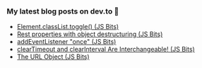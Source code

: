 ### My latest blog posts on dev.to 📖

<!-- BLOG-POST-LIST:START -->
- [Element.classList.toggle() (JS Bits)](https://dev.to/cilly_boloe/element-classlist-toggle-js-bits-1c6i)
- [Rest properties with object destructuring (JS Bits)](https://dev.to/cilly_boloe/rest-properties-with-object-destructuring-42d7)
- [addEventListener "once" (JS Bits)](https://dev.to/cilly_boloe/addeventlistener-once-js-bits-565d)
- [clearTimeout and clearInterval Are Interchangeable! (JS Bits)](https://dev.to/cilly_boloe/cleartimeout-and-clearinterval-are-interchangeable-30bg)
- [The URL Object (JS Bits)](https://dev.to/cilly_boloe/the-url-object-js-bits-f7p)
<!-- BLOG-POST-LIST:END -->

